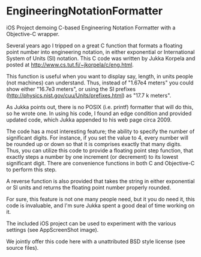 EngineeringNotationFormatter
============================

iOS Project demoing C-based Engineering Notation Formatter with a Objective-C wrapper.

Several years ago I tripped on a great C function that formats a floating point number into engineering notation, in either exponential or International System of Units (SI) notation. This C code was written by Jukka Korpela and posted at http://www.cs.tut.fi/~jkorpela/c/eng.html.

This function is useful when you want to display say, length, in units people (not machines) can understand. Thus, instead of "1.67e4 meters" you could show either "16.7e3 meters", or using the SI prefixes (http://physics.nist.gov/cuu/Units/prefixes.html) as "17.7 k meters".

As Jukka points out, there is no POSIX (i.e. printf) formatter that will do this, so he wrote one. In using his code, I found an edge condition and provided updated code, which Jukka appended to his web page circa 2009.

The code has a most interesting feature; the ability to specify the number of significant digits. For instance, if you set the value to 4, every number will be rounded up or down so that it is comprises exactly that many digits. Thus, you can utilize this code to provide a floating point step function, that exactly steps a number by one increment (or decrement) to its lowest significant digit. There are convenience functions in both C and Objective-C to perform this step.

A reverse function is also provided that takes the string in either exponential or SI units and returns the floating point number properly rounded.

For sure, this feature is not one many people need, but it you do need it, this code is invaluable, and I'm sure Jukka spent a good deal of time working on it.

The included iOS project can be used to experiment with the various settings (see AppScreenShot image).

We jointly offer this code here with a unattributed BSD style license (see source files).
